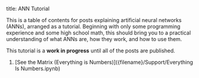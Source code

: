 title: ANN Tutorial

This is a table of contents for posts explaining artificial neural networks (ANNs), arranged as a tutorial. Beginning with only some programming experience and some high school math, this should bring you to a practical understanding of what ANNs are, how they work, and how to use them.

This tutorial is a **work in progress** until all of the posts are published.

1. [See the Matrix (Everything is Numbers)]({filename}/Support/Everything Is Numbers.ipynb)
